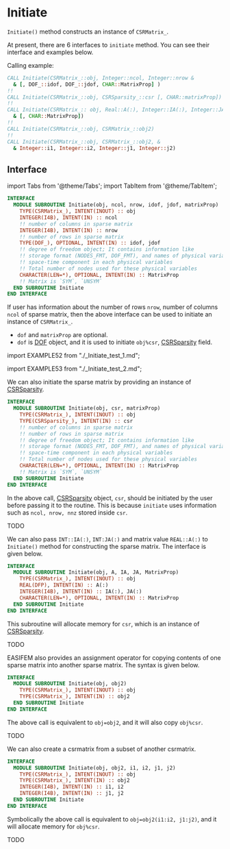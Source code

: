 # Initiate

`Initiate()` method constructs an instance of `CSRMatrix_`.

At present, there are 6 interfaces to `initiate` method. You can see their interface and examples below.

Calling example:

```fortran
CALL Initiate(CSRMatrix_::obj, Integer::ncol, Integer::nrow &
  & [, DOF_::idof, DOF_::jdof, CHAR::MatrixProp] )
!!
CALL Initiate(CSRMatrix_::obj, CSRSparsity_::csr [, CHAR::matrixProp])
!!
CALL Initiate(CSRMatrix_:: obj, Real::A(:), Integer::IA(:), Integer::JA(:) &
  & [, CHAR::MatrixProp])
!!
CALL Initiate(CSRMatrix_::obj, CSRMatrix_::obj2)
!!
CALL Initiate(CSRMatrix_::obj, CSRMatrix_::obj2, &
  & Integer::i1, Integer::i2, Integer::j1, Integer::j2)
```

## Interface

import Tabs from '@theme/Tabs';
import TabItem from '@theme/TabItem';

<Tabs>
<TabItem value="interface" label="܀ Initiate(obj, ncol, nrow, idof, jdof, matrixProp)" default>

```fortran
INTERFACE
  MODULE SUBROUTINE Initiate(obj, ncol, nrow, idof, jdof, matrixProp)
    TYPE(CSRMatrix_), INTENT(INOUT) :: obj
    INTEGER(I4B), INTENT(IN) :: ncol
    !! number of columns in sparse matrix
    INTEGER(I4B), INTENT(IN) :: nrow
    !! number of rows in sparse matrix
    TYPE(DOF_), OPTIONAL, INTENT(IN) :: idof, jdof
    !! degree of freedom object; It contains information like
    !! storage format (NODES_FMT, DOF_FMT), and names of physical variable
    !! space-time component in each physical variables
    !! Total number of nodes used for these physical variables
    CHARACTER(LEN=*), OPTIONAL, INTENT(IN) :: MatrixProp
    !! Matrix is `SYM`, `UNSYM`
  END SUBROUTINE Initiate
END INTERFACE
```

If user has information about the number of rows `nrow`, number of columns `ncol` of sparse matrix, then the above interface can be used to initiate an instance of `CSRMatrix_`.

- `dof` and `matrixProp` are optional.
- `dof` is [DOF](../DOF/DOF_.md) object, and it is used to initiate `obj%csr`, [CSRSparsity](../CSRSparsity/CSRSparsity_.md) field.

</TabItem>

<TabItem value="example" label="️܀ Example 1">

import EXAMPLE52 from "./_Initiate_test_1.md";

<EXAMPLE52 />

</TabItem>

<TabItem value="example2" label="️܀ Example 2">

import EXAMPLE53 from "./_Initiate_test_2.md";

<EXAMPLE53 />

</TabItem>

<TabItem value="close" label="↢">

</TabItem>

</Tabs>

<Tabs>

<TabItem value="iface2" label="Initiate(obj, csr, matrixProp)">

We can also initiate the sparse matrix by providing an instance of [CSRSparsity](../CSRSparsity/CSRSparsity_.md).

```fortran
INTERFACE
  MODULE SUBROUTINE Initiate(obj, csr, matrixProp)
    TYPE(CSRMatrix_), INTENT(INOUT) :: obj
    TYPE(CSRSparsity_), INTENT(IN) :: csr
    !! number of columns in sparse matrix
    !! number of rows in sparse matrix
    !! degree of freedom object; It contains information like
    !! storage format (NODES_FMT, DOF_FMT), and names of physical variable
    !! space-time component in each physical variables
    !! Total number of nodes used for these physical variables
    CHARACTER(LEN=*), OPTIONAL, INTENT(IN) :: MatrixProp
    !! Matrix is `SYM`, `UNSYM`
  END SUBROUTINE Initiate
END INTERFACE
```

In the above call, [CSRSparsity](../CSRSparsity/CSRSparsity_.md) object, `csr`, should be initiated by the user before passing it to the routine. This is because `initiate` uses information such as `ncol, nrow, nnz` stored inside `csr`.

</TabItem>

<TabItem value="example" label="️܀ See example">

TODO

</TabItem>

<TabItem value="close" label="↢">

</TabItem>
</Tabs>

<Tabs>

<TabItem value="iface3" label="Interface 3">

We can also pass `INT::IA(:)`, `INT:JA(:)` and matrix value `REAL::A(:)` to `Initiate()` method for constructing the sparse matrix. The interface is given below.

```fortran
INTERFACE
  MODULE SUBROUTINE Initiate(obj, A, IA, JA, MatrixProp)
    TYPE(CSRMatrix_), INTENT(INOUT) :: obj
    REAL(DFP), INTENT(IN) :: A(:)
    INTEGER(I4B), INTENT(IN) :: IA(:), JA(:)
    CHARACTER(LEN=*), OPTIONAL, INTENT(IN) :: MatrixProp
  END SUBROUTINE Initiate
END INTERFACE
```

This subroutine will allocate memory for `csr`, which is an instance of [CSRSparsity](../CSRSparsity/CSRSparsity_.md).

</TabItem>

<TabItem value="example" label="️܀ See example">

TODO

</TabItem>

<TabItem value="close" label="↢">

</TabItem>
</Tabs>

<Tabs>

<TabItem value="iface4" label="Interface 4">

EASIFEM also provides an assignment operator for copying contents of one sparse matrix into another sparse matrix. The syntax is given below.

```fortran
INTERFACE
  MODULE SUBROUTINE Initiate(obj, obj2)
    TYPE(CSRMatrix_), INTENT(INOUT) :: obj
    TYPE(CSRMatrix_), INTENT(IN) :: obj2
  END SUBROUTINE Initiate
END INTERFACE
```

The above call is equivalent to `obj=obj2`, and it will also copy `obj%csr`.

</TabItem>

<TabItem value="example" label="️܀ See example">

TODO

</TabItem>

<TabItem value="close" label="↢">

</TabItem>
</Tabs>

<Tabs>

<TabItem value="iface5" label="Interface 5">

We can also create a csrmatrix from a subset of another csrmatrix.

```fortran
INTERFACE
  MODULE SUBROUTINE Initiate(obj, obj2, i1, i2, j1, j2)
    TYPE(CSRMatrix_), INTENT(INOUT) :: obj
    TYPE(CSRMatrix_), INTENT(IN) :: obj2
    INTEGER(I4B), INTENT(IN) :: i1, i2
    INTEGER(I4B), INTENT(IN) :: j1, j2
  END SUBROUTINE Initiate
END INTERFACE
```

Symbolically the above call is equivalent to `obj=obj2(i1:i2, j1:j2)`, and it will allocate memory for `obj%csr`.

</TabItem>

<TabItem value="example" label="️܀ See example">

TODO

</TabItem>

<TabItem value="close" label="↢">

</TabItem>
</Tabs>
